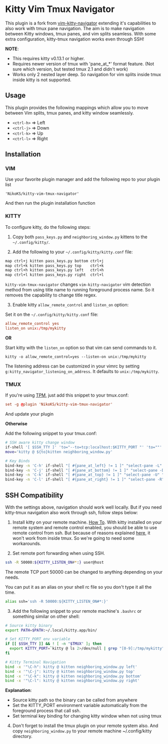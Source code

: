 Kitty Vim Tmux Navigator
==================

This plugin is a fork from [vim-kitty-navigator](https://github.com/knubie/vim-kitty-navigator) extending it's capabilities to also work with tmux pane navigation. The aim is to make navigation between Kitty windows, tmux panes, and vim splits seamless. With some extra configuration, kitty-tmux navigation works even through SSH!

**NOTE**:
- This requires kitty v0.13.1 or higher.
- Requires newer version of tmux with 'pane_at_*' format feature. (Not sure which version, but tested tmux 2.1 and didn't work)
- Works only 2 nested layer deep. So navigation for vim splits inside tmux inside kitty is not supported.

Usage
-----

This plugin provides the following mappings which allow you to move between
Vim splits, tmux panes, and kitty window seamlessly.

- `<ctrl-h>` => Left
- `<ctrl-j>` => Down
- `<ctrl-k>` => Up
- `<ctrl-l>` => Right

Installation
------------

### VIM

Use your favorite plugin manager and add the following repo to your plugin list
```vim
'NikoKS/kitty-vim-tmux-navigator'
```
And then run the plugin installation function

### KITTY

To configure kitty, do the following steps:

1. Copy both `pass_keys.py` and `neighboring_window.py` kittens to the `~/.config/kitty/`.

2. Add the following to your `~/.config/kitty/kitty.conf` file:

```sh
map ctrl+j kitten pass_keys.py bottom ctrl+j
map ctrl+k kitten pass_keys.py top    ctrl+k
map ctrl+h kitten pass_keys.py left   ctrl+h
map ctrl+l kitten pass_keys.py right  ctrl+l
```

`kitty-vim-tmux-navigator` changes `vim-kitty-navigator` vim detection method from using title name to running foreground process name. So it removes the capability to change title regex.

3. Enable kitty `allow_remote_control` and `listen_on` option:

Set it on the `~/.config/kitty/kitty.conf` file:

```conf
allow_remote_control yes
listen_on unix:/tmp/mykitty
```

**OR**

Start kitty with the `listen_on` option so that vim can send commands to it.

```
kitty -o allow_remote_control=yes --listen-on unix:/tmp/mykitty
```

The listening address can be customized in your vimrc by setting `g:kitty_navigator_listening_on_address`. It defaults to `unix:/tmp/mykitty`.

### TMUX

If you're using [TPM](https://github.com/tmux-plugins/tpm), just add this snippet to your tmux.conf:

```conf
set -g @plugin 'NikoKS/kitty-vim-tmux-navigator'
```

And update your plugin

**Otherwise**

Add the following snippet to your tmux.conf:

```sh
# SSH aware kitty change window
if-shell '[ $SSH_TTY ]' 'to="--to=tcp:localhost:$KITTY_PORT "' 'to=""'
move='kitty @ ${to}kitten neighboring_window.py'

# Key Binds
bind-key -n 'C-h' if-shell "[ #{pane_at_left} != 1 ]" "select-pane -L" "run-shell '$move left'"
bind-key -n 'C-j' if-shell "[ #{pane_at_bottom} != 1 ]" "select-pane -D" "run-shell '$move bottom'"
bind-key -n 'C-k' if-shell "[ #{pane_at_top} != 1 ]" "select-pane -U" "run-shell '$move top'"
bind-key -n 'C-l' if-shell "[ #{pane_at_right} != 1 ]" "select-pane -R" "run-shell '$move right'"
```

SSH Compatibility
-----------------

With the settings above, navigation should work well locally. But if you need kitty-tmux navigation also work through ssh, follow steps below:

1. Install kitty on your remote machine. [How To](https://sw.kovidgoyal.net/kitty/binary.html?highlight=install).
With kitty installed on your remote system and remote control enabled, you should be able to use remote control from ssh. But because of reasons explained [here](https://github.com/kovidgoyal/kitty/issues/2338), it won't work from inside tmux. So we're going to need some workarounds.

2. Set remote port forwarding when using SSH.

```sh
ssh -R 50000:${KITTY_LISTEN_ON#*:} user@host
```

The remote TCP port 50000 can be changed to anything depending on your needs.

You can put it as an alias on your shell rc file so you don't type it all the time.

```sh
alias ssh='ssh -R 50000:${KITTY_LISTEN_ON#*:}'
```

3. Add the following snippet to your remote machine's `.bashrc` or something similar on other shell:

```sh
# Source kitty binary
export PATH=$PATH:~/.local/kitty.app/bin/

# Set KITTY_PORT env variable
if [[ $SSH_TTY ]] && ! [ -n "$TMUX" ]; then
  export KITTY_PORT=`kitty @ ls 2>/dev/null | grep "[0-9]:/tmp/mykitty" | head -n 1 | cut -d : -f 1 | cut -d \" -f 2`
fi

# Kitty Terminal Navigation
bind -x '"\C-h": kitty @ kitten neighboring_window.py left'
bind -x '"\C-j": kitty @ kitten neighboring_window.py top'
bind -x '"\C-k": kitty @ kitten neighboring_window.py bottom'
bind -x '"\C-l": kitty @ kitten neighboring_window.py right'
```

  **Explanation**:
- Source kitty path so the binary can be called from anywhere
- Set the KITTY_PORT environment variable automatically from the foreground process that call ssh.
- Set terminal key binding for changing kitty window when not using tmux

4. Don't forget to install the tmux plugin on your remote system also. And copy `neighboring_window.py` to your remote machine ~/.config/kitty directory.
